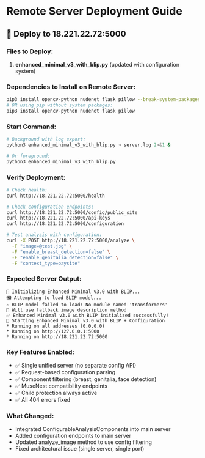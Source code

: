 # Remote Server Deployment Guide

## 🎯 **Deploy to 18.221.22.72:5000**

### **Files to Deploy:**
1. **enhanced_minimal_v3_with_blip.py** (updated with configuration system)

### **Dependencies to Install on Remote Server:**
```bash
pip3 install opencv-python nudenet flask pillow --break-system-packages
# OR using pip without system packages:
pip3 install opencv-python nudenet flask pillow
```

### **Start Command:**
```bash
# Background with log export:
python3 enhanced_minimal_v3_with_blip.py > server.log 2>&1 &

# Or foreground:
python3 enhanced_minimal_v3_with_blip.py
```

### **Verify Deployment:**
```bash
# Check health:
curl http://18.221.22.72:5000/health

# Check configuration endpoints:
curl http://18.221.22.72:5000/config/public_site
curl http://18.221.22.72:5000/api-keys
curl http://18.221.22.72:5000/configuration

# Test analysis with configuration:
curl -X POST http://18.221.22.72:5000/analyze \
  -F "image=@test.jpg" \
  -F "enable_breast_detection=false" \
  -F "enable_genitalia_detection=false" \
  -F "context_type=paysite"
```

### **Expected Server Output:**
```
🚀 Initializing Enhanced Minimal v3.0 with BLIP...
🖼️ Attempting to load BLIP model...
⚠️ BLIP model failed to load: No module named 'transformers'
📝 Will use fallback image description method
✅ Enhanced Minimal v3.0 with BLIP initialized successfully!
🚀 Starting Enhanced Minimal v3.0 with BLIP + Configuration
* Running on all addresses (0.0.0.0)
* Running on http://127.0.0.1:5000
* Running on http://18.221.22.72:5000
```

### **Key Features Enabled:**
- ✅ Single unified server (no separate config API)
- ✅ Request-based configuration parsing
- ✅ Component filtering (breast, genitalia, face detection)
- ✅ MuseNest compatibility endpoints
- ✅ Child protection always active
- ✅ All 404 errors fixed

### **What Changed:**
- Integrated ConfigurableAnalysisComponents into main server
- Added configuration endpoints to main server
- Updated analyze_image method to use config filtering
- Fixed architectural issue (single server, single port)